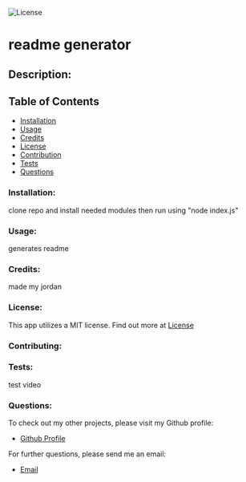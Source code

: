 
  ![License](https://img.shields.io/badge/license-MIT-informational "License Badge")

  # readme generator  

  ## Description:  

  ## Table of Contents

  - [Installation](#installation)  
  - [Usage](#usage)  
  - [Credits](#credits)  
  - [License](#license)  
  - [Contribution](#contributing)  
  - [Tests](#tests)  
  - [Questions](#questions)  

  ### Installation:  
  clone repo and install needed modules then run using "node index.js"  

  ### Usage:  
  generates readme  

  ### Credits:  
  made my jordan  

  ### License:
  This app utilizes a MIT license.
  Find out more at [License](https://opensource.org/licenses/MIT)
 
  ### Contributing:  
    

  ### Tests:  
  test video  
  
  ### Questions:  
  To check out my other projects, please visit my Github profile:  
  - [Github Profile](https://github.com/jochsf)  
  
  For further questions, please send me an email:  
  - [Email](jochsf@gmail.com)


